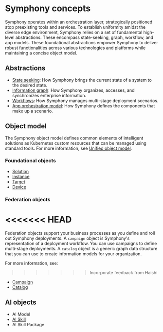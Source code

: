 # Symphony concepts

Symphony operates within an orchestration layer, strategically positioned atop preexisting tools and services. To establish uniformity amidst the diverse edge environment, Symphony relies on a set of fundamental high-level abstractions. These encompass state-seeking, graph, workflow, and app models. These foundational abstractions empower Symphony to deliver robust functionalities across various technologies and platforms while maintaining a concise object model.

## Abstractions

* [State seeking](./state_seeking.md): How Symphony brings the current state of a system to the desired state.
* [Information graph](./information_graph.md): How Symphony organizes, accesses, and synchronizes enterprise information.
* [Workflows](./workflows.md): How Symphony manages multi-stage deployment scenarios.
* [App orchestration model](./orchestration_model.md): How Symphony defines the components that make up a scenario.

## Object model

The Symphony object model defines common elements of intelligent solutions as Kubernetes custom resources that can be managed using standard tools. For more information, see [Unified object model](../uom/uom.md).

### Foundational objects

* [Solution](../solution-management/solution-management.md)
* [Instance](../uom/instance.md)
* [Target](../target-management/target-management.md)
* [Device](../device-management/device-management.md)

### Federation objects

<<<<<<< HEAD
=======
Federation objects support your business processes as you define and roll out Symphony deployments. A `campaign` object is Symphony's representation of a deployment workflow. You can use campaigns to define multi-stage deployments. A `catalog` object is a generic graph data structure that you can use to create information models for your organization.

For more information, see:

>>>>>>> Incorporate feedback from Haishi
* [Campaign](../campaign-management/campaign.md)
* [Catalog](../information-graph/overview.md)

## AI objects

* AI Model
* [AI Skill](../skill-management/skill-management.md)
* AI Skill Package